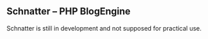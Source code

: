 ## Schnatter – PHP BlogEngine

Schnatter is still in development and not supposed for practical use.